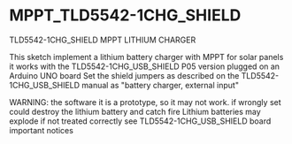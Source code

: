 # MPPT_TLD5542-1CHG_SHIELD
TLD5542-1CHG_SHIELD MPPT LITHIUM CHARGER
  
  This sketch implement a lithium battery charger with MPPT for solar panels it works with the TLD5542-1CHG_USB_SHIELD P05 version
  plugged on an Arduino UNO board
  Set the shield jumpers as described on the TLD5542-1CHG_USB_SHIELD manual as "battery charger, external input"
  
  WARNING:
  the software it is a prototype, so it may not work. if wrongly set could destroy the lithium battery and catch fire
  Lithium batteries may explode if not treated correctly see TLD5542-1CHG_USB_SHIELD board important notices 
  
  
